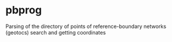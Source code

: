 # pbprog
Parsing of the directory of points of reference-boundary networks (geotocs) search and getting coordinates
